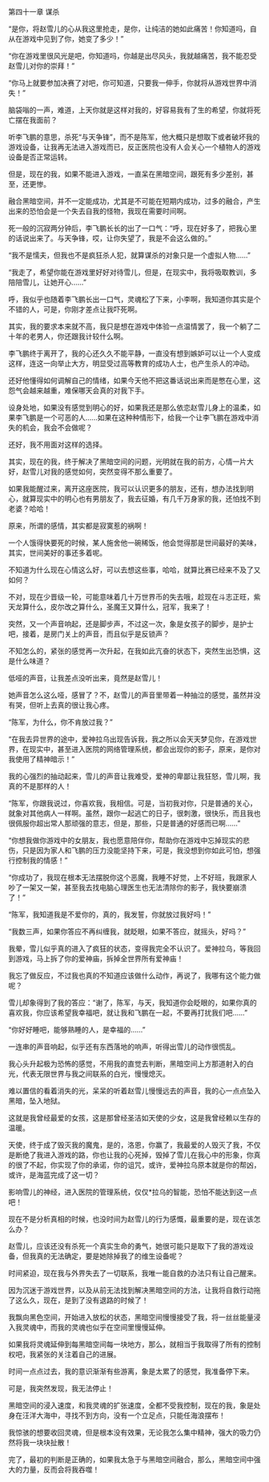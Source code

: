第四十一章 谋杀


“是你，将赵雪儿的心从我这里抢走，是你，让纯洁的她如此痛苦！你知道吗，自从在游戏中见到了你，她变了多少！”

“你在游戏里很风光是吧，你知道吗，你越是出尽风头，我就越痛苦，我不能忍受赵雪儿对你的崇拜！”

“你马上就要参加决赛了对吧，你可知道，只要我一伸手，你就将从游戏世界中消失！”

脑袋嗡的一声，难道，上天你就是这样对我的，好容易我有了生的希望，你就将死亡摆在我面前？

听李飞鹏的意思，杀死“与天争锋”，而不是陈军，他大概只是想取下或者破坏我的游戏设备，让我再无法进入游戏而已，反正医院也没有人会关心一个植物人的游戏设备是否正常运转。

但是，现在的我，如果不能进入游戏，一直呆在黑暗空间，跟死有多少差别，甚至，还更惨。

融合黑暗空间，并不一定能成功，尤其是不可能在短期内成功，过多的融合，产生出来的恐怕会是一个失去自我的怪物，我现在需要时间啊。

死一般的沉寂两分钟后，李飞鹏长长的出了一口气：“呼，现在好多了，把我心里的话说出来了。与天争锋，哎，让你失望了，我是不会这么做的。”

“我不是懦夫，但我也不是疯狂杀人犯，就算谋杀的对象只是一个虚拟人物……”

“我走了，希望你能在游戏里好好对待雪儿，但是，在现实中，我将吸取教训，多陪陪雪儿，让她开心……”

呼，我似乎也随着李飞鹏长出一口气，灵魂松了下来，小李啊，我知道你其实是个不错的人，可是，你刚才差点让我吓死啊。

其实，我的要求本来就不高，我只是想在游戏中体验一点温情罢了，我一个躺了二十年的老男人，你还跟我计较什么啊。

李飞鹏终于离开了，我的心还久久不能平静，一直没有想到嫉妒可以让一个人变成这样，连这一向举止大方，明显受过高等教育的成功人士，也产生杀人的冲动。

还好他懂得如何调解自己的情绪，如果今天他不把这番话说出来而是憋在心里，这怨气会越来越重，难保哪天会真的对我下手。

设身处地，如果没有感觉到明心的好，如果我还是那么依恋赵雪儿身上的温柔，如果李飞鹏是一个可恶的人……如果在这种种情形下，给我一个让李飞鹏在游戏中消失的机会，我会不会做呢？

还好，我不用面对这样的选择。

其实，现在的我，终于解决了黑暗空间的问题，光明就在我的前方，心情一片大好，赵雪儿对我的感觉如何，突然变得不那么重要了。

如果我能醒过来，离开这座医院，我可以认识更多的朋友，还有，想办法找到明心，就算现实中的明心也有男朋友了，我去征婚，有几千万身家的我，还怕找不到老婆？哈哈！

原来，所谓的感情，其实都是寂寞惹的祸啊！

一个人饿得快要死的时候，某人施舍他一碗稀饭，他会觉得那是世间最好的美味，其实，世间美好的事还多着呢。

不知道为什么现在心情这么好，可以去想这些事，哈哈，就算比赛已经来不及了又如何？

不对，现在少晋级一轮，可能意味着几十万世界币的失去哦，趁现在斗志正旺，紫天龙算什么，皮尔改之算什么，圣魔王又算什么，冠军，我来了！

突然，又一个声音响起，还是脚步声，不过这一次，象是女孩子的脚步，是护士吧，接着，是房门关上的声音，而且似乎是反锁声？

不知怎么的，紧张的感觉再一次升起，在我如此亢奋的状态下，突然生出恐惧，这是什么味道？

低哑的声音，让我差点没听出来，竟然是赵雪儿！

她声音怎么这么哑，感冒了？不，赵雪儿的声音里带着一种抽泣的感觉，虽然并没有哭，但听上去真的很让我心疼。

“陈军，为什么，你不肯放过我？”

“在我去异世界的途中，爱神拉乌出现告诉我，我之所以会天天梦见你，在游戏世界，在现实中，甚至进入医院的网络管理系统，都会出现你的影子，原来，是你对我使用了精神暗示！”

我的心强烈的抽动起来，雪儿的声音让我难受，爱神的卑鄙让我狂怒，雪儿啊，我真的不是那样的人！

“陈军，你跟我说过，你喜欢我，我相信。可是，当初我对你，只是普通的关心，就象对其他病人一样啊。虽然，跟你一起逃亡的日子，很刺激，很快乐，而且我也很佩服你超出常人那顽强的意志，但是，那些，只是普通的好感而已啊……”

“你想我做你游戏中的女朋友，我也愿意陪伴你，帮助你在游戏中忘掉现实的悲伤，只是因为家人和飞鹏的压力没能坚持下来，可是，我没想到你如此可怕，想强行控制我的情感！”

“你成功了，我现在根本无法摆脱你这个恶魔，我睡不好觉，上不好班，我跟家人吵了一架又一架，甚至我去找电脑心理医生也无法清除你的影子，我快要崩溃了！”

“陈军，我知道我是不爱你的，真的，我发誓，你就放过我好吗！”

“我数三声，如果你答应不再纠缠我，就眨眼，如果不答应，就摇头，好吗？”

我晕，雪儿似乎真的进入了疯狂的状态，变得我完全不认识了。爱神拉乌，等我回到游戏，马上拆了你的爱神庙，拆掉全世界所有爱神庙！

我忘了做反应，不过我也真的不知道应该做什么动作，再说了，我哪有这个能力做呢？

雪儿却象得到了我的答应：“谢了，陈军，与天，我知道你会眨眼的，如果你真的喜欢我，你应该希望我幸福吧，就让我和飞鹏在一起，不要再打扰我们吧……”

“你好好睡吧，能够熟睡的人，是幸福的……”

一连串的声音响起，似乎还有东西落地的响声，听得出雪儿的动作很慌乱。

我心头升起极为恐怖的感觉，不用我的直觉去判断，黑暗空间上方那道射入的白光，代表无限世界与我之间联系的白光，慢慢熄灭。

难以置信的看着消失的光，呆呆的听着赵雪儿慢慢远去的声音，我的心一点点坠入黑暗，坠入地狱。

这就是我曾经最爱的女孩，这是那曾经圣洁如天使的少女，这是我曾经赖以生存的温暖。

天使，终于成了毁灭我的魔鬼，是的，洛恩，你赢了，我最爱的人毁灭了我，不仅是断绝了我进入游戏的路，你也让我的心死掉，毁掉了雪儿在我心中的形象，你真的很了不起，你实现了你的承诺，你的诅咒，或许，爱神拉乌原本就是你的帮凶，或许，是海蓝完成了这一切？

影响雪儿的神经，进入医院的管理系统，仅仅*拉乌的智能，恐怕不能达到这一点吧！

现在不是分析真相的时候，也没时间为赵雪儿的行为感慨，最重要的是，现在该怎么办？

赵雪儿，应该还没有杀死一个真实生命的勇气，她很可能只是取下了我的游戏设备，但我真的无法确定，要是她除掉我了的维生设备呢？

时间紧迫，现在我与外界失去了一切联系，我唯一能自救的办法只有让自己醒来。

因为沉迷于游戏世界，以及从前无法找到解决黑暗空间的方法，让我将自救行动拖了这么久，现在，是到了没有退路的时候了！

我飘向黑色空间，开始进入放松的状态，黑暗空间慢慢接受了我，将一丝丝能量浸入我灵魂中，而我的灵魂也似乎在空间里慢慢延伸。

如果我将灵魂延伸到每黑暗空间每一块地方，那么，就相当于我取得了所有的控制权吧，我紧张的关注着自己的进展。

时间一点点过去，我的意识渐渐有些游离，象是太累了的感觉，我准备停下来。

可是，我突然发现，我无法停止！

黑暗空间的浸入速度，和我灵魂的扩张速度，全都不受我控制，现在的我，象是处身在汪洋大海中，寻找不到方向，没有一个立足点，只能任海浪摆布！

我惊骇的想要收回灵魂，但是根本没有效果，无论我怎么集中精神，强大的吸力仍然将我一块块扯散！

完了，最初的判断是正确的，如果我太急于与黑暗空间融合，那么，黑暗空间中强大的力量，反而会将我吞噬！





